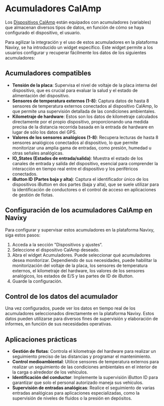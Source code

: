 # Acumuladores CalAmp

Los [Dispositivos CalAmp](https://www.navixy.com/devices/calamp/) están equipados con acumuladores (variables) que almacenan diversos tipos de datos, en función de cómo se haya configurado el dispositivo, el usuario.

Para agilizar la integración y el uso de estos acumuladores en la plataforma Navixy, se ha introducido un widget específico. Este widget permite a los usuarios configurar y recuperar fácilmente los datos de los siguientes acumuladores:

## Acumuladores compatibles

* **Tensión de la placa**: Supervisa el nivel de voltaje de la placa interna del dispositivo, que es crucial para evaluar la salud y el estado de alimentación del dispositivo.
* **Sensores de temperatura externos (1-8)**: Captura datos de hasta 8 sensores de temperatura externos conectados al dispositivo CalAmp, lo que permite una supervisión detallada de las condiciones ambientales.
* **Kilometraje de hardware**: Estos son los datos de kilometraje calculados directamente por el propio dispositivo, proporcionando una medida precisa de la distancia recorrida basada en la entrada de hardware en lugar de sólo los datos del GPS.
* **Valores de los sensores analógicos (1-8)**: Recupera lecturas de hasta 8 sensores analógicos conectados al dispositivo, lo que permite monitorizar una amplia gama de entradas, como presión, humedad u otras señales analógicas.
* **IO\_States (Estados de entrada/salida)**: Muestra el estado de los canales de entrada y salida del dispositivo, esencial para comprender la interacción en tiempo real entre el dispositivo y los periféricos conectados.
* **iButton ID (Partes baja y alta)**: Captura el identificador único de los dispositivos iButton en dos partes (baja y alta), que se suele utilizar para la identificación de conductores o el control de acceso en aplicaciones de gestión de flotas.

## Configuración de los acumuladores CalAmp en Navixy

Para configurar y supervisar estos acumuladores en la plataforma Navixy, siga estos pasos:

1. Acceda a la sección "Dispositivos y ajustes“.
2. Seleccione el dispositivo CalAmp deseado.
3. Abra el widget Acumuladores. Puede seleccionar qué acumuladores desea monitorizar. Dependiendo de sus necesidades, puede habilitar la monitorización del voltaje de la placa, los sensores de temperatura externos, el kilometraje del hardware, los valores de los sensores analógicos, los estados de E/S y las partes de ID de iButton.
4. Guarde la configuración.

## Control de los datos del acumulador

Una vez configurados, puede ver los datos en tiempo real de los acumuladores seleccionados directamente en la plataforma Navixy. Estos datos pueden utilizarse para diversos fines de supervisión y elaboración de informes, en función de sus necesidades operativas.

## Aplicaciones prácticas

* **Gestión de flotas**: Controla el kilometraje del hardware para realizar un seguimiento preciso de las distancias y programar el mantenimiento.
* **Control medioambiental**: Utilice sensores de temperatura externos para realizar un seguimiento de las condiciones ambientales en el interior de la carga o alrededor de los vehículos.
* **Identificación del conductor**: Implemente la supervisión iButton ID para garantizar que solo el personal autorizado maneja sus vehículos.
* **Supervisión de entradas analógicas**: Realice el seguimiento de varias entradas analógicas para aplicaciones especializadas, como la supervisión de niveles de fluidos o la presión en depósitos.
